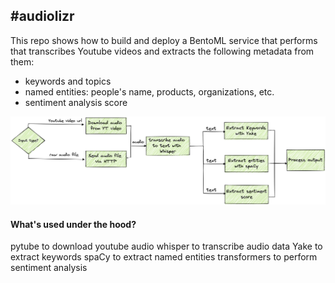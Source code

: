 #audiolizr
---

This repo shows how to build and deploy a BentoML service that performs that transcribes Youtube videos and extracts the following metadata from them: 
- keywords and topics
- named entities: people's name, products, organizations, etc.
- sentiment analysis score

<img src="./images/audiolizr.png">

#### What's used under the hood?

pytube to download youtube audio
whisper to transcribe audio data
Yake to extract keywords
spaCy to extract named entities
transformers to perform sentiment analysis

